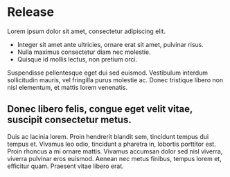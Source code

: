 # Release

Lorem ipsum dolor sit amet, consectetur adipiscing elit.

* Integer sit amet ante ultricies, ornare erat sit amet, pulvinar risus.
* Nulla maximus consectetur diam nec molestie.
* Quisque id mollis lectus, non pretium orci.

Suspendisse pellentesque eget dui sed euismod.
Vestibulum interdum sollicitudin mauris, vel fringilla purus molestie ac.
Donec tristique libero non nisl elementum, et mattis lorem venenatis.

## Donec libero felis, congue eget velit vitae, suscipit consectetur metus.

Duis ac lacinia lorem. Proin hendrerit blandit sem, tincidunt tempus dui tempus et.
Vivamus leo odio, tincidunt a pharetra in, lobortis porttitor est.
Proin rhoncus a mi ornare mattis.
Vivamus accumsan dolor sed nisl viverra, viverra pulvinar eros euismod.
Aenean nec metus finibus, tempus lorem et, efficitur quam.
Praesent vitae libero erat. 
